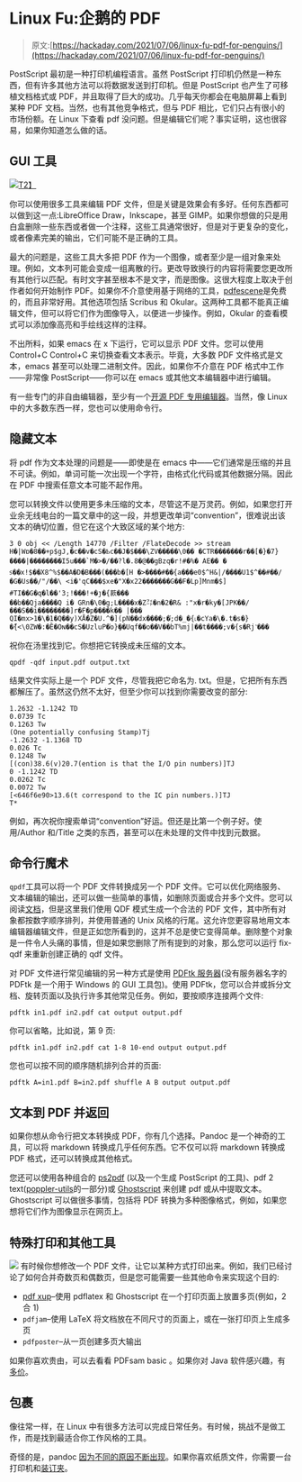 # Linux Fu:企鹅的 PDF

> 原文:[https://hackaday.com/2021/07/06/linux-fu-pdf-for-penguins/](https://hackaday.com/2021/07/06/linux-fu-pdf-for-penguins/)

PostScript 最初是一种打印机编程语言。虽然 PostScript 打印机仍然是一种东西，但有许多其他方法可以将数据发送到打印机。但是 PostScript 也产生了可移植文档格式或 PDF，并且取得了巨大的成功。几乎每天你都会在电脑屏幕上看到某种 PDF 文档。当然，也有其他竞争格式，但与 PDF 相比，它们只占有很小的市场份额。在 Linux 下查看 pdf 没问题。但是编辑它们呢？事实证明，这也很容易，如果你知道怎么做的话。

## GUI 工具

[![](../Images/f3d73ecf64fc47c99a99f5abdc6cc62d.png)T2】](https://hackaday.com/wp-content/uploads/2021/06/gimp.png)

你可以使用很多工具来编辑 PDF 文件，但是关键是效果会有多好。任何东西都可以做到这一点:LibreOffice Draw，Inkscape，甚至 GIMP。如果你想做的只是用白盒删除一些东西或者做一个注释，这些工具通常很好，但是对于更复杂的变化，或者像素完美的输出，它们可能不是正确的工具。

最大的问题是，这些工具大多把 PDF 作为一个图像，或者至少是一组对象来处理。例如，文本列可能会变成一组离散的行。更改导致换行的内容将需要您更改所有其他行以匹配。有时文字甚至根本不是文字，而是图像。这很大程度上取决于创作者如何开始制作 PDF。如果你不介意使用基于网络的工具，[pdfescene](https://www.pdfescape.com)是免费的，而且非常好用。其他选项包括 Scribus 和 Okular。这两种工具都不能真正编辑文件，但可以将它们作为图像导入，以便进一步操作。例如，Okular 的查看模式可以添加像高亮和手绘线这样的注释。

不出所料，如果 emacs 在 x 下运行，它可以显示 PDF 文件。您可以使用 Control+C Control+C 来切换查看文本表示。毕竟，大多数 PDF 文件格式是文本，emacs 甚至可以处理二进制文件。因此，如果你不介意在 PDF 格式中工作——非常像 PostScript——你可以在 emacs 或其他文本编辑器中进行编辑。

有一些专门的非自由编辑器，至少有一个[开源 PDF 专用编辑器](https://sourceforge.net/projects/pdfedit/)。当然，像 Linux 中的大多数东西一样，您也可以使用命令行。

## 隐藏文本

将 pdf 作为文本处理的问题是——即使是在 emacs 中——它们通常是压缩的并且不可读。例如，单词可能一次出现一个字符，由格式化代码或其他数据分隔。因此在 PDF 中搜索任意文本可能不起作用。

您可以转换文件以使用更多未压缩的文本，尽管这不是万灵药。例如，如果您打开业余无线电台的一篇文章中的这一段，并想更改单词“convention”，很难说出该文本的确切位置，但它在这个大致区域的某个地方:

```
3 0 obj << /Length 14770 /Filter /FlateDecode >> stream
H�|Wɒ�8��+p$gJ,�c��v�cS�Ҍc��J�$���\ZV�����\0�� �CTR�������r��[�}�7}����|��������I5u���`M�>�/��?l�.8�@��gBzq�r!#�%� AE�� � ᥉��x!$��X8^%$��A�D�B���(���b�[H �>����#��{a���e0$^H&|/����U1$^��#��/�G�Us��/"/��\ <i�'qC���$xe�"X�x22�������G��F�Lp]Mnm�$] #TI��G�q�l��'3;!���!+�ȷ�{䕀���
��b��Qja����Q i� GRn�\0�g;L����x�Zܿ㌳�n�2�R& :"x�r�ky�[JPK��/���S��i��������]r�F�p����k�� |���
QI�mx>1�\�1�Q��y)ХǺ�Z�U.^�](pN��dx����;�֬;d�_�{˪�cYa�\�.t�s�}�ْ{<\0ZW�:�Ȅ�Oɴ��cS�UzluP�֨o}ި��Uqf��o��V��bT%mj|��t����;v�{s�Rj˺���

```

祝你在汤里找到它。你想把它转换成未压缩的文本。

```
qpdf -qdf input.pdf output.txt
```

结果文件实际上是一个 PDF 文件，尽管我把它命名为. txt。但是，它把所有东西都解压了。虽然这仍然不太好，但至少你可以找到你需要改变的部分:

```
1.2632 -1.1242 TD
0.0739 Tc
0.1263 Tw
(One potentially confusing Stamp)Tj
-1.2632 -1.1368 TD
0.026 Tc
0.1248 Tw
[(con)38.6(v)20.7(ention is that the I/O pin numbers)]TJ
0 -1.1242 TD
0.0262 Tc
0.0072 Tw
[<646f6e90>13.6(t correspond to the IC pin numbers.)]TJ
T*
```

例如，再次祝你搜索单词“convention”好运。但还是比第一个例子好。使用/Author 和/Title 之类的东西，甚至可以在未处理的文件中找到元数据。

## 命令行魔术

`qpdf`工具可以将一个 PDF 文件转换成另一个 PDF 文件。它可以优化网络服务、文本编辑的输出，还可以做一些简单的事情，如删除页面或合并多个文件。您可以阅读[文档](http://qpdf.sourceforge.net/files/qpdf-manual.html)，但是这里我们使用 QDF 模式生成一个合法的 PDF 文件，其中所有对象都按数字顺序排列，并使用普通的 Unix 风格的行尾。这允许您更容易地用文本编辑器编辑文件，但是正如您所看到的，这并不总是使它变得简单。删除整个对象是一件令人头痛的事情，但是如果您删除了所有提到的对象，那么您可以运行 fix-qdf 来重新创建正确的 qdf 文件。

对 PDF 文件进行常见编辑的另一种方式是使用 [PDFtk 服务器](https://www.pdflabs.com/tools/pdftk-server/)(没有服务器名字的 PDFtk 是一个用于 Windows 的 GUI 工具包)。使用 PDFtk，您可以合并或拆分文档、旋转页面以及执行许多其他常见任务。例如，要按顺序连接两个文件:

```
pdftk in1.pdf in2.pdf cat output output.pdf
```

你可以省略，比如说，第 9 页:

```
pdftk in1.pdf in2.pdf cat 1-8 10-end output output.pdf
```

您也可以按不同的顺序随机排列合并的页面:

```
pdftk A=in1.pdf B=in2.pdf shuffle A B output output.pdf
```

## 文本到 PDF 并返回

如果你想从命令行把文本转换成 PDF，你有几个选择。Pandoc 是一个神奇的工具，可以将 markdown 转换成几乎任何东西。它不仅可以将 markdown 转换成 PDF 格式，还可以转换成其他格式。

您还可以使用各种组合的 [ps2pdf](https://web.mit.edu/ghostscript/www/Ps2pdf.htm) (以及一个生成 PostScript 的工具)、pdf 2 text([poppler-utils](https://poppler.freedesktop.org)的一部分)或 [Ghostscript](https://www.ghostscript.com) 来创建 pdf 或从中提取文本。Ghostscript 可以做很多事情，包括将 PDF 转换为多种图像格式，例如，如果您想将它们作为图像显示在网页上。

## 特殊打印和其他工具

[![](../Images/4ba0b945efe59c53e56900bb054f1a69.png)](https://hackaday.com/wp-content/uploads/2021/06/printer.png) 有时候你想修改一个 PDF 文件，让它以某种方式打印出来。例如，我们已经讨论了如何合并奇数页和偶数页，但是您可能需要一些其他命令来实现这个目的:

*   [pdf xup](http://manpages.ubuntu.com/manpages/bionic/man1/pdfxup.1.html)–使用 pdflatex 和 Ghostscript 在一个打印页面上放置多页(例如，2 合 1)
*   `pdfjam`–使用 LaTeX 将文档放在不同尺寸的页面上，或在一张打印页上生成多页
*   `pdfposter`–从一页创建多页大输出

如果你喜欢贵由，可以去看看 PDFsam basic 。如果你对 Java 软件感兴趣，有[多价](http://multivalent.sourceforge.net)。

## 包裹

像往常一样，在 Linux 中有很多方法可以完成日常任务。有时候，挑战不是做工作，而是找到最适合你工作风格的工具。

奇怪的是，pandoc [因为不同的原因不断出现](https://hackaday.com/2017/05/23/stupid-git-tricks/)。如果你喜欢纸质文件，你需要一台打印机和[装订夹](https://hackaday.com/2012/07/16/dealing-with-the-horrors-of-pdfs-by-binding-your-own-books/)。